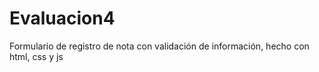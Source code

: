 # Evaluacion4
Formulario de registro de nota con validación de información, hecho con html, css y js
